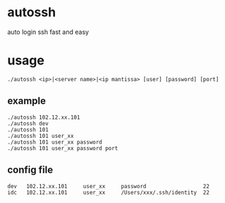 # autossh
auto login ssh fast and easy
# usage
```
./autossh <ip>|<server name>|<ip mantissa> [user] [password] [port]
```
## example
```
./autossh 102.12.xx.101
./autossh dev
./autossh 101
./autossh 101 user_xx
./autossh 101 user_xx password
./autossh 101 user_xx password port
```
## config file
```
dev   102.12.xx.101		user_xx		password                  22
idc   102.12.xx.101		user_xx		/Users/xxx/.ssh/identity  22
```
